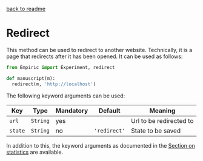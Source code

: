 [back to readme](../../../)

# Redirect

This method can be used to redirect to another website.  Technically, it is a page that redirects after it has been opened.  It can be used as follows:
```python
from Empiric import Experiment, redirect

def manuscript(m):
  redirect(m, 'http://localhost')
```

The following keyword arguments can be used:

| Key | Type | Mandatory | Default | Meaning |
| --- | ---- | --------- | ------- | ------- |
| `url` | `String` | yes | | Url to be redirected to |
| `state` | `String` | no | `'redirect'` | State to be saved |

In addition to this, the keyword arguments as documented in the [Section on statistics](statistics.md) are available.
